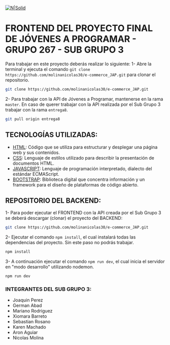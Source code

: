 [![N|Solid](https://jovenesaprogramar.edu.uy/storage/app/media/logo-jap-2022.svg)](https://jovenesaprogramar.edu.uy/)

# FRONTEND DEL PROYECTO FINAL DE JÓVENES A PROGRAMAR - GRUPO 267 - SUB GRUPO 3

Para trabajar en este proyecto deberás realizar lo siguiente:
1- Abre la terminal y ejecuta el comando `git clone https://github.com/molinanicolas30/e-commerce_JAP.git` para clonar el repositorio.

```sh
git clone https://github.com/molinanicolas30/e-commerce_JAP.git
```

2- Para trabajar con la API de Jóvenes a Programar, mantenerse en la rama `master`. En caso de querer trabajar con la API realizada por el Sub Grupo 3 trabajar con la rama `entrega8`.

```sh
git pull origin entrega8
```

## TECNOLOGÍAS UTILIZADAS:

- [HTML](https://developer.mozilla.org/es/docs/Web/HTML): Código que se utiliza para estructurar y desplegar una página web y sus contenidos.
- [CSS](https://developer.mozilla.org/es/docs/Web/CSS): Lenguaje de estilos utilizado para describir la presentación de documentos HTML.
- [JAVASCRIPT](https://developer.mozilla.org/es/docs/Web/JavaScript): Lenguaje de programación interpretado, dialecto del estándar ECMAScript.
- [BOOTSTRAP](https://getbootstrap.com/): Biblioteca digital que concentra información y un framework para el diseño de plataformas de código abierto.

## REPOSITORIO DEL BACKEND:

1- Para poder ejecutar el FRONTEND con la API creada por el Sub Grupo 3 se deberá descargar (clonar) el proyecto del BACKEND:

```sh
git clone https://github.com/molinanicolas30/e-commerce_JAP.git
```

2- Ejecutar el comando `npm install`, el cual instalará todas las dependencias del proyecto. Sin este paso no podrás trabajar.

```sh
npm install
```

3- A continuación ejecutar el comando `npm run dev`, el cual inicia el servidor en "modo desarrollo" utilizando nodemon.

```sh
npm run dev
```

### INTEGRANTES DEL SUB GRUPO 3:

- Joaquin Perez
- German Abad
- Mariano Rodriguez
- Xiomara Barreto
- Sebastian Rosano
- Karen Machado
- Aron Aguiar
- Nicolas Molina
